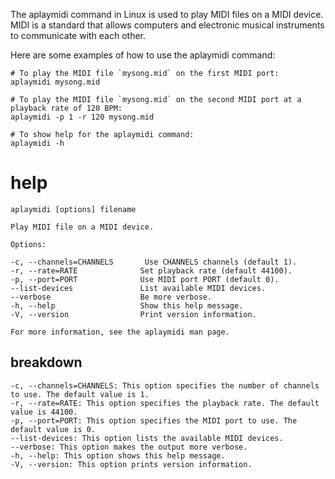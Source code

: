 The aplaymidi command in Linux is used to play MIDI files on a MIDI device. MIDI is a standard that allows computers and electronic musical instruments to communicate with each other.

Here are some examples of how to use the aplaymidi command:

```
# To play the MIDI file `mysong.mid` on the first MIDI port:
aplaymidi mysong.mid

# To play the MIDI file `mysong.mid` on the second MIDI port at a playback rate of 120 BPM:
aplaymidi -p 1 -r 120 mysong.mid

# To show help for the aplaymidi command:
aplaymidi -h
```



# help 

```
aplaymidi [options] filename

Play MIDI file on a MIDI device.

Options:

-c, --channels=CHANNELS       Use CHANNELS channels (default 1).
-r, --rate=RATE              Set playback rate (default 44100).
-p, --port=PORT              Use MIDI port PORT (default 0).
--list-devices               List available MIDI devices.
--verbose                    Be more verbose.
-h, --help                   Show this help message.
-V, --version                Print version information.

For more information, see the aplaymidi man page.
```

## breakdown 

```
-c, --channels=CHANNELS: This option specifies the number of channels to use. The default value is 1.
-r, --rate=RATE: This option specifies the playback rate. The default value is 44100.
-p, --port=PORT: This option specifies the MIDI port to use. The default value is 0.
--list-devices: This option lists the available MIDI devices.
--verbose: This option makes the output more verbose.
-h, --help: This option shows this help message.
-V, --version: This option prints version information.
```
